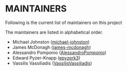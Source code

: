 # MAINTAINERS

Following is the current list of maintainers on this project

The maintainers are listed in alphabetical order.

- Michael Johnston ([michael-johnston](https://github.com/michael-johnston))
- James McDonagh ([james-mcdonagh](https://github.com/Jammyzx1))
- Alessandro Pomponio ([AlessandroPomponio](https://github.com/AlessandroPomponio))
- Edward Pyzer-Knapp ([epyzerk3](https://github.com/epyzerk3))
- Vassilis Vassiliadis ([VassilisVassiliadis](https://github.com/VassilisVassiliadis))
